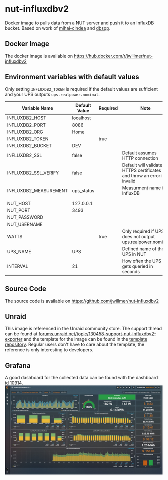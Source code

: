 # nut-influxdbv2
Docker image to pulls data from a NUT server and push it to an InfluxDB bucket. Based on work of [mihai-cindea](https://github.com/mihai-cindea/nut-influxdb-exporter) and [dbsqp](https://github.com/dbsqp/nut-influxdbv2).

## Docker Image 

The docker image is available on https://hub.docker.com/r/jwillmer/nut-influxdbv2

## Environment variables with default values
Only setting `INFLUXDB2_TOKEN` is required if the default values are sufficient and your UPS outputs `ups.realpower.nominal`.

| Variable Name        | Default Value           | Required  | Note |
| -------------------- | ----------------------- | --------- | ---- |
| INFLUXDB2_HOST       | localhost               |           |      |
| INFLUXDB2_PORT       | 8086                    |           |      |
| INFLUXDB2_ORG        | Home                    |           |      |
| INFLUXDB2_TOKEN      |                         | true      |      |
| INFLUXDB2_BUCKET     | DEV                     |           |      |
| INFLUXDB2_SSL        | false                   |           | Default assumes HTTP connection |
| INFLUXDB2_SSL_VERIFY | false                   |           | Default will validate HTTPS certificates and throw an error if invalid |
| INFLUXDB2_MEASUREMENT| ups_status              |           | Measurment name in InfluxDB |
|                      |                         |           |      |
|                      |                         |           |      |
| NUT_HOST             | 127.0.0.1               |           |      |
| NUT_PORT             | 3493                    |           |      |
| NUT_PASSWORD         |                         |           |      |
| NUT_USERNAME         |                         |           |      |
| WATTS                |                         | true      | Only required if UPS does not output ups.realpower.nominal |
| UPS_NAME             | UPS                     |           | Defined name of the UPS in NUT |
| INTERVAL             | 21                      |           | How often the UPS gets queried in seconds |

## Source Code
The source code is available on https://github.com/jwillmer/nut-influxdbv2

## Unraid
This image is referenced in the Unraid community store. The support thread can be found at [forums.unraid.net/topic/130458-support-nut-influxdbv2-exporter](https://forums.unraid.net/topic/130458-support-nut-influxdbv2-exporter) and the template for the image can be found in the [template repository](https://github.com/jwillmer/unraid-templates). Regular users don't have to care about the template, the reference is only interesting to developers.

## Grafana
A good dashboard for the collected data can be found with the dashboard id [10914](https://grafana.com/grafana/dashboards/10914-unraid-nut-ups-dashboard-tr/).
![grafana dasboard 10914](assets/grafana_dashboard.jpg)
